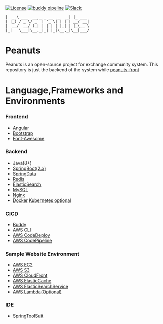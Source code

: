 [![License](https://img.shields.io/badge/license-Apache%202-brightgreen.svg)](https://github.com/wangzhenhui1992/peanuts/blob/master/LICENSE)
[![buddy pipeline](https://app.buddy.works/wangzhenhui1992-1/peanuts/pipelines/pipeline/154004/badge.svg?token=b7331631676aff048d52e85732235017aefb152c7c1a6b0afd60fd08b7b2df46 "buddy pipeline")](https://app.buddy.works/wangzhenhui1992-1/peanuts/pipelines/pipeline/154004)
[![Slack](https://img.shields.io/badge/slack-peanuts--community-green.svg)](https://join.slack.com/t/peanuts-community/shared_invite/enQtNDQ5MzE1ODg3NzM0LTRiNDRhYTIyMmFmZWRiNWE2Nzk4MzBmZGYyZWNlY2Y0ODRkM2U0OWIxMTI2ZmJjY2FlNjQ4NzNjMDllMjM1MTE)

```
|  _ \ ___  __ _ _ __  _   _| |_ ___ 
| |_) / _ \/ _` | '_ \| | | | __/ __|
|  __/  __/ (_| | | | | |_| | |_\__ \
|_|   \___|\__,_|_| |_|\__,_|\__|___/
```
# Peanuts
Peanuts is an open-source project for exchange community system.
This repository is just the backend of the system while [peanuts-front](/wangzhenhui1992/peanuts-front)

# Language,Frameworks and Environments 
### Frontend
- [Angular](https://angular.io/)
- [Bootstrap](https://getbootstrap.com/) 
- [Font-Awesome](https://fontawesome.com/)
### Backend
- Java(8+)
- [SpringBoot(2.x)](http://spring.io/projects/spring-boot)
- [SpringData](https://spring.io/projects/spring-data)
- [Redis](https://redis.io/)
- [ElasticSearch](https://www.elastic.co/)
- [MySQL](https://www.mysql.com/)
- [Nginx](http://nginx.org/)
- [Docker](https://www.docker.com/) [Kubernetes optional](https://kubernetes.io/)
### CICD
- [Buddy](https://buddy.works/)
- [AWS CLI](https://aws.amazon.com/)
- [AWS CodeDeploy](https://aws.amazon.com/)
- [AWS CodePipeline](https://aws.amazon.com/)
### Sample Website Environment
- [AWS EC2](https://aws.amazon.com/)
- [AWS S3](https://aws.amazon.com/)
- [AWS CloudFront](https://aws.amazon.com/)
- [AWS ElasticCache](https://aws.amazon.com/)
- [AWS ElasticSearchService](https://aws.amazon.com/)
- [AWS Lambda(Optional)](https://aws.amazon.com/)
### IDE
- [SpringToolSuit](http://spring.io/tools)

